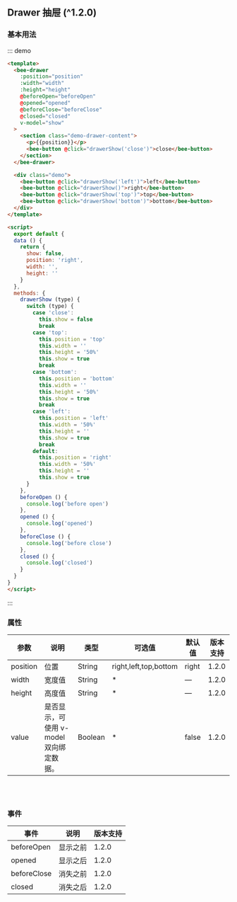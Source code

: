 <style>
.demo .bee-button {
  margin-right: 20px;
}
.demo-drawer-content {
  padding: 20px;
  box-sizing: border-box;
}
</style>
<script>
export default {
  data () {
    return {
      show: false,
      position: 'right',
      width: '',
      height: ''
    }
  },
  methods: {
    drawerShow (type) {
      switch (type) {
        case 'close': 
          this.show = false
          break
        case 'top': 
          this.position = 'top'
          this.width = ''
          this.height = '50%'
          this.show = true
          break
        case 'bottom': 
          this.position = 'bottom'
          this.width = ''
          this.height = '50%'
          this.show = true
          break
        case 'left': 
          this.position = 'left'
          this.width = '50%'
          this.height = ''
          this.show = true
          break
        default:
          this.position = 'right'
          this.width = '50%'
          this.height = ''
          this.show = true
      }
    },
    beforeOpen () {
      console.log('before open')
    },
    opened () {
      console.log('opened')
    },
    beforeClose () {
      console.log('before close')
    },
    closed () {
      console.log('closed')
    }
  }
}
</script>
## Drawer 抽屉 (^1.2.0)

### 基本用法

::: demo 
```html
<template>
  <bee-drawer 
    :position="position"
    :width="width"
    :height="height"
    @beforeOpen="beforeOpen"
    @opened="opened"
    @beforeClose="beforeClose"
    @closed="closed"
    v-model="show" 
  >
    <section class="demo-drawer-content">
      <p>{{position}}</p>
      <bee-button @click="drawerShow('close')">close</bee-button>
    </section>
  </bee-drawer>

  <div class="demo">
    <bee-button @click="drawerShow('left')">left</bee-button>
    <bee-button @click="drawerShow()">right</bee-button>
    <bee-button @click="drawerShow('top')">top</bee-button>
    <bee-button @click="drawerShow('bottom')">bottom</bee-button>
  </div>
</template>

<script>
  export default {
  data () {
    return {
      show: false,
      position: 'right',
      width: '',
      height: ''
    }
  },
  methods: {
    drawerShow (type) {
      switch (type) {
        case 'close': 
          this.show = false
          break
        case 'top': 
          this.position = 'top'
          this.width = ''
          this.height = '50%'
          this.show = true
          break
        case 'bottom': 
          this.position = 'bottom'
          this.width = ''
          this.height = '50%'
          this.show = true
          break
        case 'left': 
          this.position = 'left'
          this.width = '50%'
          this.height = ''
          this.show = true
          break
        default:
          this.position = 'right'
          this.width = '50%'
          this.height = ''
          this.show = true
      }
    },
    beforeOpen () {
      console.log('before open')
    },
    opened () {
      console.log('opened')
    },
    beforeClose () {
      console.log('before close')
    },
    closed () {
      console.log('closed')
    }
  }
}
</script>
```
:::

### 属性

|参数|说明|类型|可选值|默认值|版本支持|
|---|---|---|---|---|---|
|position|位置|String|right,left,top,bottom|right|1.2.0|
|width|宽度值|String|*|—|1.2.0|
|height|高度值|String|*|—|1.2.0|
|value|是否显示，可使用 v-model 双向绑定数据。|Boolean|*|false|1.2.0|

<br/>
<br/>

### 事件

|事件|说明|版本支持|
|---|---|---|
|beforeOpen|显示之前|1.2.0|
|opened|显示之后|1.2.0|
|beforeClose|消失之前|1.2.0|
|closed|消失之后|1.2.0|

